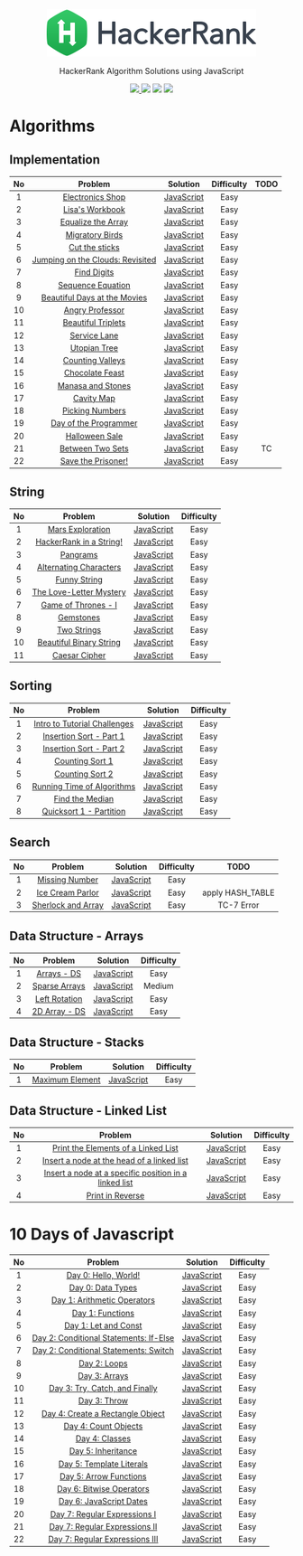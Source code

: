 <p align="center">
  <a href="https://www.hackerrank.com/ksj21c">
    <img alt="HackerRank" src="https://raw.githubusercontent.com/akasai/Algorithm-Solutions/master/HackerRank/hacker-rank-logo.png">
  </a>
</p>
<p align="center">
    HackerRank Algorithm Solutions using JavaScript
</p>

<p align="center">
    <a href="https://github.com/akasai">
      <img src="https://img.shields.io/badge/Author-akasai-informational?style=for-the-badge&logo=github">
    </a>
    <img src="https://img.shields.io/badge/Solutions-74-brightgreen.svg?longCache=true&style=for-the-badge&logo=HackerRank">
    <img src="https://img.shields.io/badge/Languages-JavaScript-brightgreen.svg?longCache=true&style=for-the-badge&logo=Javascript">
    <img src="https://img.shields.io/node/v/carbon.svg?style=for-the-badge&logo=Node.js">
</p>

# Algorithms

## Implementation
| No | Problem         | Solution | Difficulty | TODO |
|:--:|:---------------:|:--------:|:----------:|:----:|
|1|[Electronics Shop](https://www.hackerrank.com/challenges/electronics-shop/problem)|[JavaScript](Implementation/1.Electronics_shop.js) |Easy|
|2|[Lisa's Workbook](https://www.hackerrank.com/challenges/lisa-workbook/problem)|[JavaScript](Implementation/2.Lisa's_Workbook.js) |Easy|
|3|[Equalize the Array](https://www.hackerrank.com/challenges/equality-in-a-array/problem)|[JavaScript](Implementation/3.Equalize_the_Array.js) |Easy|
|4|[Migratory Birds](https://www.hackerrank.com/challenges/migratory-birds/problem)|[JavaScript](Implementation/4.Migratory_Birds.js) |Easy|
|5|[Cut the sticks](https://www.hackerrank.com/challenges/cut-the-sticks/problem)|[JavaScript](Implementation/5.Cut_the_sticks.js) |Easy|
|6|[Jumping on the Clouds: Revisited](https://www.hackerrank.com/challenges/jumping-on-the-clouds-revisited/problem)|[JavaScript](Implementation/6.Jumping_on_the_Clouds:Revisited.js) |Easy|
|7|[Find Digits](https://www.hackerrank.com/challenges/find-digits/problem)|[JavaScript](Implementation/7.Find_Digits.js) |Easy|
|8|[Sequence Equation](https://www.hackerrank.com/challenges/permutation-equation/problem)|[JavaScript](Implementation/8.Sequence_Equation.js) |Easy|
|9|[Beautiful Days at the Movies](https://www.hackerrank.com/challenges/beautiful-days-at-the-movies/problem)|[JavaScript](Implementation/9.Beautiful_Days_at_the_Movies.js) |Easy|
|10|[Angry Professor](https://www.hackerrank.com/challenges/angry-professor/problem)|[JavaScript](Implementation/10.Angry_Professor.js) |Easy|
|11|[Beautiful Triplets](https://www.hackerrank.com/challenges/beautiful-triplets/problem)|[JavaScript](Implementation/11.Beautiful_Triplets.js) |Easy|
|12|[Service Lane](https://www.hackerrank.com/challenges/service-lane/problem)|[JavaScript](Implementation/12.Service_Lane.js) |Easy|
|13|[Utopian Tree](https://www.hackerrank.com/challenges/utopian-tree/problem)|[JavaScript](Implementation/13.Utopian_Tree.js) |Easy|
|14|[Counting Valleys](https://www.hackerrank.com/challenges/counting-valleys/problem)|[JavaScript](Implementation/14.Counting_Valleys.js) |Easy|
|15|[Chocolate Feast](https://www.hackerrank.com/challenges/chocolate-feast/problem)|[JavaScript](Implementation/15.Chocolate_Feast.js) |Easy|
|16|[Manasa and Stones](https://www.hackerrank.com/challenges/manasa-and-stones/problem)|[JavaScript](Implementation/16.Manasa_and_Stones.js) |Easy|
|17|[Cavity Map](https://www.hackerrank.com/challenges/cavity-map/problem)|[JavaScript](Implementation/17.Cavity_Map.js) |Easy|
|18|[Picking Numbers](https://www.hackerrank.com/challenges/picking-numbers/problem)|[JavaScript](Implementation/18.Picking_Numbers.js) |Easy|
|19|[Day of the Programmer](https://www.hackerrank.com/challenges/day-of-the-programmer/problem)|[JavaScript](Implementation/19.Day_of_the_Programmer.js) |Easy|
|20|[Halloween Sale](https://www.hackerrank.com/challenges/halloween-sale/problem)|[JavaScript](Implementation/20.Halloween_Sale.js) |Easy|
|21|[Between Two Sets](https://www.hackerrank.com/challenges/between-two-sets/problem)|[JavaScript](Implementation/21.Between_Two_Sets.js) |Easy|TC|
|22|[Save the Prisoner!](https://www.hackerrank.com/challenges/save-the-prisoner/problem)|[JavaScript](Implementation/22.Save_the_Prisoner.js) |Easy|

## String
| No | Problem         | Solution | Difficulty |
|:--:|:---------------:|:--------:|:----------:|
|1|[Mars Exploration](https://www.hackerrank.com/challenges/mars-exploration)|[JavaScript](String/1.Mars_Exploration.js) |Easy|
|2|[HackerRank in a String!](https://www.hackerrank.com/challenges/hackerrank-in-a-string)|[JavaScript](String/2.HackerRank_in_a_String.js) |Easy|
|3|[Pangrams](https://www.hackerrank.com/challenges/pangrams)|[JavaScript](String/3.Pangrams.js) |Easy|
|4|[Alternating Characters](https://www.hackerrank.com/challenges/alternating-characters)|[JavaScript](String/4.Alternating_Characters.js) |Easy|
|5|[Funny String](https://www.hackerrank.com/challenges/funny-string)|[JavaScript](String/5.Funny_String.js) |Easy|
|6|[The Love-Letter Mystery](https://www.hackerrank.com/challenges/the-love-letter-mystery/problem)|[JavaScript](String/6.The_Love_Letter_Mystery.js) |Easy|
|7|[Game of Thrones - I](https://www.hackerrank.com/challenges/game-of-thrones)|[JavaScript](String/7.Game_of_Thrones_I.js) |Easy|
|8|[Gemstones](https://www.hackerrank.com/challenges/gem-stones/problem)|[JavaScript](String/8.Gemstones.js) |Easy|
|9|[Two Strings](https://www.hackerrank.com/challenges/two-strings/problem)|[JavaScript](String/9.Two_Strings.js) |Easy|
|10|[Beautiful Binary String](https://www.hackerrank.com/challenges/beautiful-binary-string/problem)|[JavaScript](String/10.Beautiful_Binary_String.js) |Easy|
|11|[Caesar Cipher](https://www.hackerrank.com/challenges/caesar-cipher-1/problem)|[JavaScript](String/11.Caesar_Cipher.js) |Easy|

## Sorting
| No | Problem         | Solution | Difficulty |
|:--:|:---------------:|:--------:|:----------:|
|1|[Intro to Tutorial Challenges](https://www.hackerrank.com/challenges/tutorial-intro/problem)|[JavaScript](Sorting/1.Intro_to_Tutorial_Challenges.js) |Easy|
|2|[Insertion Sort - Part 1](https://www.hackerrank.com/challenges/insertionsort1/problem)|[JavaScript](Sorting/2.Insertion_Sort_1.js) |Easy|
|3|[Insertion Sort - Part 2](https://www.hackerrank.com/challenges/insertionsort2/problem)|[JavaScript](Sorting/3.Insertion_Sort_2.js) |Easy|
|4|[Counting Sort 1](https://www.hackerrank.com/challenges/countingsort1/problem)|[JavaScript](Sorting/4.Counting_Sort_1.js) |Easy|
|5|[Counting Sort 2](https://www.hackerrank.com/challenges/countingsort2/problem)|[JavaScript](Sorting/5.Counting_Sort_2.js) |Easy|
|6|[Running Time of Algorithms](https://www.hackerrank.com/challenges/runningtime/problem)|[JavaScript](Sorting/6.Running_Time_of_Algorithms.js) |Easy|
|7|[Find the Median](https://www.hackerrank.com/challenges/find-the-median/problem)|[JavaScript](Sorting/7.Find_the_Median.js) |Easy|
|8|[Quicksort 1 - Partition](https://www.hackerrank.com/challenges/quicksort1/problem)|[JavaScript](Sorting/8.Quicksort_1_Partition.js) |Easy|

## Search
| No | Problem         | Solution | Difficulty |TODO|
|:--:|:---------------:|:--------:|:----------:|:-:|
|1|[Missing Number](https://www.hackerrank.com/challenges/missing-number/problem)|[JavaScript](Search/1.Missing_Number.js) |Easy|
|2|[Ice Cream Parlor](https://www.hackerrank.com/challenges/icecream-parlor/problem)|[JavaScript](Search/2.Ice_Cream_Parlor.js) |Easy|apply HASH_TABLE|
|3|[Sherlock and Array](https://www.hackerrank.com/challenges/sherlock-and-array/problem)|[JavaScript](Search/2.Ice_Cream_Parlor.js) |Easy|TC-7 Error|

## Data Structure - Arrays
| No | Problem         | Solution | Difficulty |
|:--:|:---------------:|:--------:|:----------:|
|1|[Arrays - DS](https://www.hackerrank.com/challenges/arrays-ds/problem)|[JavaScript](Arrays/1.Arrays_ds.js) |Easy|
|2|[Sparse Arrays](https://www.hackerrank.com/challenges/sparse-arrays/problem)|[JavaScript](Arrays/2.Sparse_Arrays.js) |Medium|
|3|[Left Rotation](https://www.hackerrank.com/challenges/array-left-rotation/problem)|[JavaScript](Arrays/2.Sparse_Arrays.js) |Easy|
|4|[2D Array - DS](https://www.hackerrank.com/challenges/2d-array/problem)|[JavaScript](Arrays/4.2D_Array_DS.js) |Easy|

## Data Structure - Stacks
| No | Problem         | Solution | Difficulty |
|:--:|:---------------:|:--------:|:----------:|
|1|[Maximum Element](https://www.hackerrank.com/challenges/maximum-element/problem)|[JavaScript](Stacks/1.Maximum_Element.js) |Easy|

## Data Structure - Linked List
| No | Problem         | Solution | Difficulty |
|:--:|:---------------:|:--------:|:----------:|
|1|[Print the Elements of a Linked List](https://www.hackerrank.com/challenges/print-the-elements-of-a-linked-list/problem)|[JavaScript](Linked_List/1.Print_the_Elements_of_a_Linked_List.js) |Easy|
|2|[Insert a node at the head of a linked list](https://www.hackerrank.com/challenges/insert-a-node-at-the-head-of-a-linked-list/problem)|[JavaScript](Linked_List/2.Insert_a_node_at_the_head_of_a_linked_list.js) |Easy|
|3|[Insert a node at a specific position in a linked list](https://www.hackerrank.com/challenges/insert-a-node-at-a-specific-position-in-a-linked-list/problem)|[JavaScript](Linked_List/3.Insert_a_node_at_a_specific_position_in_a_linked_list.js) |Easy|
|4|[Print in Reverse](https://www.hackerrank.com/challenges/print-the-elements-of-a-linked-list-in-reverse/problem)|[JavaScript](Linked_List/4.Print_in_Reverse.js) |Easy|

# 10 Days of Javascript
| No | Problem         | Solution | Difficulty |
|:--:|:---------------:|:--------:|:----------:|
|1|[Day 0: Hello, World!](https://www.hackerrank.com/challenges/js10-hello-world/problem)|[JavaScript](10_Days_of_Javascript/1.Day_0_Hello_Wolrd.js) |Easy|
|2|[Day 0: Data Types](https://www.hackerrank.com/challenges/js10-data-types/problem)|[JavaScript](10_Days_of_Javascript/2.Day_0_Data_Types.js) |Easy|
|3|[Day 1: Arithmetic Operators](https://www.hackerrank.com/challenges/js10-arithmetic-operators/problem)|[JavaScript](10_Days_of_Javascript/3.Day_1_Arithmetic_Operators.js) |Easy|
|4|[Day 1: Functions](https://www.hackerrank.com/challenges/js10-function/problem)|[JavaScript](10_Days_of_Javascript/4.Day_1_Functions.js) |Easy|
|5|[Day 1: Let and Const](https://www.hackerrank.com/challenges/js10-let-and-const/problem)|[JavaScript](10_Days_of_Javascript/5.Day_1_Let_and_Const.js) |Easy|
|6|[Day 2: Conditional Statements: If-Else](https://www.hackerrank.com/challenges/js10-if-else/problem)|[JavaScript](10_Days_of_Javascript/6.Day_2_Conditional_Statements_If_Else.js) |Easy|
|7|[Day 2: Conditional Statements: Switch](https://www.hackerrank.com/challenges/js10-switch/problem)|[JavaScript](10_Days_of_Javascript/7.Day_2_Conditional_Statements_Switch.js) |Easy|
|8|[Day 2: Loops](https://www.hackerrank.com/challenges/js10-loops/problem)|[JavaScript](10_Days_of_Javascript/8.Day_2_Loops.js) |Easy|
|9|[Day 3: Arrays](https://www.hackerrank.com/challenges/js10-arrays/problem)|[JavaScript](10_Days_of_Javascript/9.Day_3_Arrays.js) |Easy|
|10|[Day 3: Try, Catch, and Finally](https://www.hackerrank.com/challenges/js10-try-catch-and-finally/problem)|[JavaScript](10_Days_of_Javascript/10.Day_3_Try_Catch_and_Finally.js) |Easy|
|11|[Day 3: Throw](https://www.hackerrank.com/challenges/js10-throw/problem)|[JavaScript](10_Days_of_Javascript/11.Day_3_Throw.js) |Easy|
|12|[Day 4: Create a Rectangle Object](https://www.hackerrank.com/challenges/js10-objects/problem)|[JavaScript](10_Days_of_Javascript/12.Day_4_Create_a_Rectangle_Object.js) |Easy|
|13|[Day 4: Count Objects](https://www.hackerrank.com/challenges/js10-count-objects/problem)|[JavaScript](10_Days_of_Javascript/13.Day_4_Count_Objects.js) |Easy|
|14|[Day 4: Classes](https://www.hackerrank.com/challenges/js10-class/problem)|[JavaScript](10_Days_of_Javascript/14.Day_4_Classes.js) |Easy|
|15|[Day 5: Inheritance](https://www.hackerrank.com/challenges/js10-inheritance/problem)|[JavaScript](10_Days_of_Javascript/15.Day_5_Inheritance.js) |Easy|
|16|[Day 5: Template Literals](https://www.hackerrank.com/challenges/js10-template-literals/problem)|[JavaScript](10_Days_of_Javascript/16.Day_5_Template_Literals.js) |Easy|
|17|[Day 5: Arrow Functions](https://www.hackerrank.com/challenges/js10-arrows/problem)|[JavaScript](10_Days_of_Javascript/17.Day_5_Arrow_Functions.js) |Easy|
|18|[Day 6: Bitwise Operators](https://www.hackerrank.com/challenges/js10-bitwise/problem)|[JavaScript](10_Days_of_Javascript/18.Day_6_Bitwise_Operators.js) |Easy|
|19|[Day 6: JavaScript Dates](https://www.hackerrank.com/challenges/js10-date/problem)|[JavaScript](10_Days_of_Javascript/19.Day_6_JavaScript_Dates.js) |Easy|
|20|[Day 7: Regular Expressions I](https://www.hackerrank.com/challenges/js10-regexp-1/problem)|[JavaScript](10_Days_of_Javascript/20.Day_7_Regular_Expressions_I.js) |Easy|
|21|[Day 7: Regular Expressions II](https://www.hackerrank.com/challenges/js10-regexp-2/problem)|[JavaScript](10_Days_of_Javascript/21.Day_7_Regular_Expressions_II.js) |Easy|
|22|[Day 7: Regular Expressions III](https://www.hackerrank.com/challenges/js10-regexp-3/problem)|[JavaScript](10_Days_of_Javascript/22.Day_7_Regular_Expressions_III.js) |Easy|
